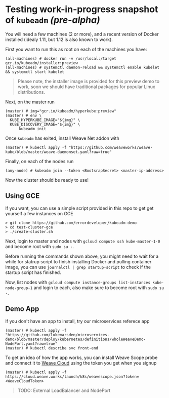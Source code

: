 # Testing work-in-progress snapshot of `kubeadm` _(pre-alpha)_

You will need a few machines (2 or more), and a recent version of Docker installed (idealy 1.11, but 1.12 is also known to work).

First you want to run this as root on each of the machines you have:
```console
(all-machines) # docker run -v /usr/local:/target gcr.io/kubeadm/installer:preview
(all-machines) # systemctl daemon-reload && systemctl enable kubelet && systemctl start kubelet
```

> Please note, the installer image is provided for this preview demo to work, soon we should have traditional packages for popular Linux distributions.

Next, on the master run
```console
(master) # img="gcr.io/kubeadm/hyperkube:preview"
(master) # env \
  KUBE_HYPERKUBE_IMAGE="${img}" \
  KUBE_DISCOVERY_IMAGE="${img}" \
      kubeadm init
```

Once `kubeadm` has exited, install Weave Net addon with
```console
(master) # kubectl apply -f "https://github.com/weaveworks/weave-kube/blob/master/weave-daemonset.yaml?raw=true"
```

Finally, on each of the nodes run
```console
(any-node) # kubeadm join --token <BootsrapSecret> <master-ip-address>
```

Now the cluster should be ready to use!

## Using GCE

If you want, you can use a simple script provided in this repo to get get yourself a few instances on GCE

```console
> git clone https://github.com/errordeveloper/kubeadm-demo
> cd test-cluster-gce
> ./create-cluster.sh
```

Next, login to master and nodes with `gcloud compute ssh kube-master-1-0` and become root with `sudo su -`.

Before running the commands shown above, you might need to wait for a while for statrup script to finish installing Docker and pulling container image, you can use `journalctl | grep startup-script` to check if the startup script has finished.

Now, list nodes with `gcloud compute instance-groups list-instances kube-node-group-1` and login to each, also make sure to become root with `sudo su -`.

## Demo App

If you don't have an app to install, try our microservices referece app
```console
(master) # kubectl apply -f "https://github.com/lukemarsden/microservices-demo/blob/master/deploy/kubernetes/definitions/wholeWeaveDemo-NodePort.yaml?raw=true"
(master) # kubectl describe svc front-end
```

To get an idea of how the app works, you can install Weave Scope probe and connect it to [Weave Cloud](https://cloud.weave.works) using the token you get when you signup
```console
(master) # kubectl apply -f https://cloud.weave.works/launch/k8s/weavescope.json?token=<WeaveCloudToken>
```

> TODO: External LoadBalancer and NodePort
